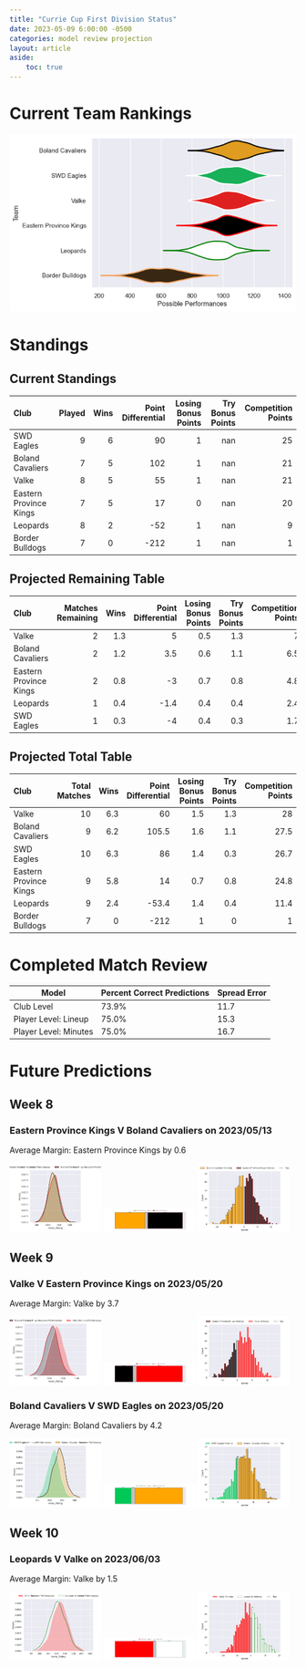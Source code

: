 ```yaml
---  
title: "Currie Cup First Division Status"  
date: 2023-05-09 6:00:00 -0500  
categories: model review projection  
layout: article  
aside:  
    toc: true  
---
```

# Current Team Rankings


![Club Rankings](plots/rankings_Currie-Cup-First-Division-2022.png)
# Standings

## Current Standings


| Club                   |   Played |   Wins |   Point Differential |   Losing Bonus Points |   Try Bonus Points |   Competition Points |
|:-----------------------|---------:|-------:|---------------------:|----------------------:|-------------------:|---------------------:|
| SWD Eagles             |        9 |      6 |                   90 |                     1 |                nan |                   25 |
| Boland Cavaliers       |        7 |      5 |                  102 |                     1 |                nan |                   21 |
| Valke                  |        8 |      5 |                   55 |                     1 |                nan |                   21 |
| Eastern Province Kings |        7 |      5 |                   17 |                     0 |                nan |                   20 |
| Leopards               |        8 |      2 |                  -52 |                     1 |                nan |                    9 |
| Border Bulldogs        |        7 |      0 |                 -212 |                     1 |                nan |                    1 |



## Projected Remaining Table


| Club                   |   Matches Remaining |   Wins |   Point Differential |   Losing Bonus Points |   Try Bonus Points |   Competition Points |
|:-----------------------|--------------------:|-------:|---------------------:|----------------------:|-------------------:|---------------------:|
| Valke                  |                   2 |    1.3 |                  5   |                   0.5 |                1.3 |                  7   |
| Boland Cavaliers       |                   2 |    1.2 |                  3.5 |                   0.6 |                1.1 |                  6.5 |
| Eastern Province Kings |                   2 |    0.8 |                 -3   |                   0.7 |                0.8 |                  4.8 |
| Leopards               |                   1 |    0.4 |                 -1.4 |                   0.4 |                0.4 |                  2.4 |
| SWD Eagles             |                   1 |    0.3 |                 -4   |                   0.4 |                0.3 |                  1.7 |



## Projected Total Table


| Club                   |   Total Matches |   Wins |   Point Differential |   Losing Bonus Points |   Try Bonus Points |   Competition Points |
|:-----------------------|----------------:|-------:|---------------------:|----------------------:|-------------------:|---------------------:|
| Valke                  |              10 |    6.3 |                 60   |                   1.5 |                1.3 |                 28   |
| Boland Cavaliers       |               9 |    6.2 |                105.5 |                   1.6 |                1.1 |                 27.5 |
| SWD Eagles             |              10 |    6.3 |                 86   |                   1.4 |                0.3 |                 26.7 |
| Eastern Province Kings |               9 |    5.8 |                 14   |                   0.7 |                0.8 |                 24.8 |
| Leopards               |               9 |    2.4 |                -53.4 |                   1.4 |                0.4 |                 11.4 |
| Border Bulldogs        |               7 |    0   |               -212   |                   1   |                0   |                  1   |



# Completed Match Review


| Model | Percent Correct Predictions | Spread Error |
| ------ | ------ | ------ |
| Club Level | 73.9% | 11.7 |
| Player Level: Lineup | 75.0% | 15.3 |
| Player Level: Minutes | 75.0% | 16.7 |


# Future Predictions

## Week 8

### Eastern Province Kings V Boland Cavaliers on 2023/05/13


Average Margin: Eastern Province Kings by 0.6

<p float="left">
<img src="plots/performances_Eastern Province Kings_V_Boland Cavaliers_8.png" width="32%" />
<img src="plots/resultbar_Eastern Province Kings_V_Boland Cavaliers_8.png" width="32%" />
<img src="plots/spreads_Eastern Province Kings_V_Boland Cavaliers_8.png" width="32%" />
</p>

## Week 9

### Valke V Eastern Province Kings on 2023/05/20


Average Margin: Valke by 3.7

<p float="left">
<img src="plots/performances_Valke_V_Eastern Province Kings_9.png" width="32%" />
<img src="plots/resultbar_Valke_V_Eastern Province Kings_9.png" width="32%" />
<img src="plots/spreads_Valke_V_Eastern Province Kings_9.png" width="32%" />
</p>

### Boland Cavaliers V SWD Eagles on 2023/05/20


Average Margin: Boland Cavaliers by 4.2

<p float="left">
<img src="plots/performances_Boland Cavaliers_V_SWD Eagles_9.png" width="32%" />
<img src="plots/resultbar_Boland Cavaliers_V_SWD Eagles_9.png" width="32%" />
<img src="plots/spreads_Boland Cavaliers_V_SWD Eagles_9.png" width="32%" />
</p>

## Week 10

### Leopards V Valke on 2023/06/03


Average Margin: Valke by 1.5

<p float="left">
<img src="plots/performances_Leopards_V_Valke_10.png" width="32%" />
<img src="plots/resultbar_Leopards_V_Valke_10.png" width="32%" />
<img src="plots/spreads_Leopards_V_Valke_10.png" width="32%" />
</p>
